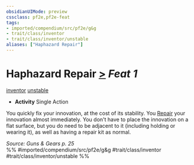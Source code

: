 ```yaml
---
obsidianUIMode: preview
cssclass: pf2e,pf2e-feat
tags:
- imported/compendium/src/pf2e/g&g
- trait/class/inventor
- trait/class/inventor/unstable
aliases: ["Haphazard Repair"]
---
```

# Haphazard Repair  [>](chapter-9-playing-the-game.md#Actions "Single Action") *Feat 1*  
[inventor](rules/traits/inventor-g-g.md)  [unstable](unstable-g-g.md)  

- **Activity** Single Action

You quickly fix your innovation, at the cost of its stability. You [Repair](repair.md) your innovation almost immediately. You don't have to place the innovation on a flat surface, but you do need to be adjacent to it (including holding or wearing it), as well as having a repair kit as normal.

*Source: Guns & Gears p. 25*  
%% #imported/compendium/src/pf2e/g&g #trait/class/inventor #trait/class/inventor/unstable %%